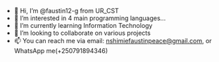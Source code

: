 - 👋 Hi, I’m @faustin12-g from UR_CST
- 👀 I’m interested in 4 main programming languages...
- 🌱 I’m currently learning Information Technology 
- 💞️ I’m looking to collaborate on various projects
- 📫 You can reach me via email: nshimiefaustinpeace@gmail.com, or WhatsApp me(+250791894346)

<!---
faustin12-g/faustin12-g is a ✨ special ✨ repository because its `README.md` (this file) appears on your GitHub profile.
You can click the Preview link to take a look at your changes.
--->
